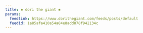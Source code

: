 ```yaml
---
title: ✱ dori the giant ✱
params:
  feedlink: https://www.dorithegiant.com/feeds/posts/default
  feedid: 1a85afa410a54a84e8add878f942134c
---
```

